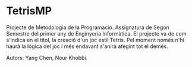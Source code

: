 # TetrisMP

Projecte de Metodologia de la Programació. Assignatura de Segon Semestre del primer any de Enginyeria Informàtica.
El projecte va de com s'indica en el títol, la creació d'un joc estil Tetris.
Pel moment només n'hi haurà la lógica del joc i més endavant s'anirà afegint tot el demés.




Autors: Yang Chen, Nour Khobbi.
